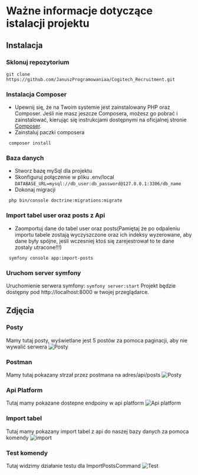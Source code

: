 # Ważne informacje dotyczące istalacji projektu

## Instalacja

### Sklonuj repozytorium
```git clone https://github.com/JanuszProgramowaniaa/Cogitech_Recruitment.git```

### Instalacja Composer
- Upewnij się, że na Twoim systemie jest zainstalowany PHP oraz Composer. Jeśli nie masz jeszcze Composera, możesz go pobrać i zainstalować, kierując się instrukcjami dostępnymi na oficjalnej stronie [Composer](https://getcomposer.org/).
- Zainstaluj paczki composera
```
 composer install
```
### Baza danych
- Stworz bazę mySql dla projektu
- Skonfiguruj połączenie w pliku .env/local 
```DATABASE_URL=mysql://db_user:db_password@127.0.0.1:3306/db_name```
- Dokonaj migracji
```
 php bin/console doctrine:migrations:migrate
```
### Import tabel user oraz posts z Api
- Zaomportuj dane do tabel user oraz posts(Pamiętaj że po odpaleniu importu tabele zostają wyczyszczone oraz ich indeksy wyzerowane, aby dane były spójne, jeśli wczesniej ktoś się zarejestrował to te dane zostaly utracone!!!)
```
 symfony console app:import-posts
```

### Uruchom server symfony
Uruchomienie serwera symfony:
```symfony server:start```
Projekt będzie dostępny pod http://localhost:8000 w twojej przeglądarce.

## Zdjęcia

### Posty
Mamy tutaj posty, wyświetlane jest 5 postów za pomoca paginacji, aby nie wywalić serwera
![Posty](https://raw.githubusercontent.com/JanuszProgramowaniaa/Cogitech_Recruitment/master/public/images/posty.jpg)

### Postman
Mamy tutaj pokazany strzał przez postmana na adres/api/posts
![Posty](https://raw.githubusercontent.com/JanuszProgramowaniaa/Cogitech_Recruitment/master/public/images/api.jpg)

### Api Platform
Tutaj mamy pokazane dostepne endpoiny w api platform
![Api platform](https://raw.githubusercontent.com/JanuszProgramowaniaa/Cogitech_Recruitment/master/public/images/Api-platform.jpg)

### Import tabel
Tutaj mamy pokazany import tabel z api do naszej bazy danych za pomoca komendy
![import](https://raw.githubusercontent.com/JanuszProgramowaniaa/Cogitech_Recruitment/master/public/images/import.jpg)

### Test komendy
Tutaj widzimy działanie testu dla ImportPostsCommand
![Test](https://raw.githubusercontent.com/JanuszProgramowaniaa/Cogitech_Recruitment/master/public/images/test.jpg)
